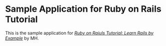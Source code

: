 # Sample Application for Ruby on Rails Tutorial

This is the sample application for [*Ruby on Raiuls Tutorial: Learn Rails by Example*](http://railstutorial.org/) by MH.

